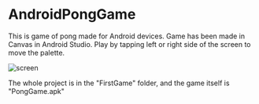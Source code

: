 # AndroidPongGame

This is game of pong made for Android devices. Game has been made in Canvas in Android Studio. Play by tapping left or right side of the screen to move the palette.

![screen](https://user-images.githubusercontent.com/49214578/109428530-b4ac3600-79f7-11eb-8f84-57d263f3285b.png)

The whole project is in the "FirstGame" folder, and the game itself is "PongGame.apk"
